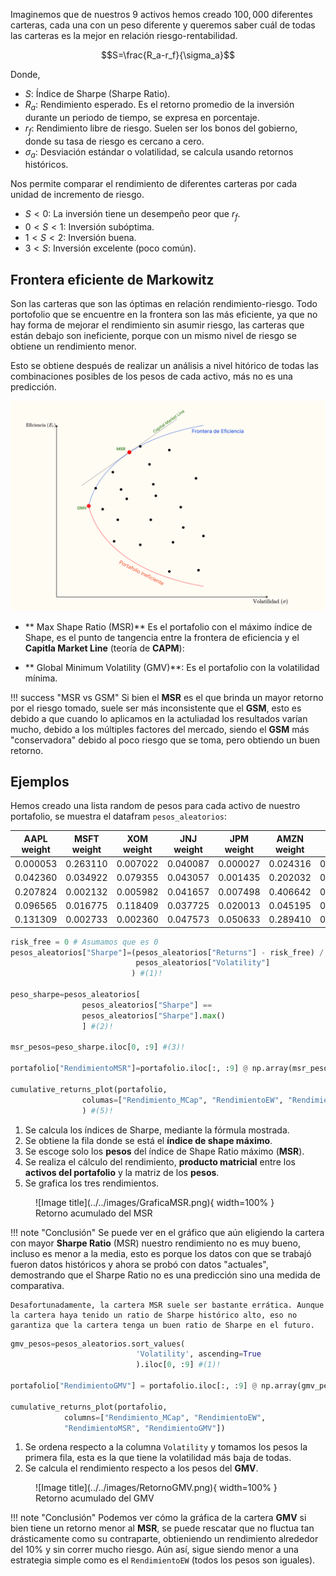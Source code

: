 Imaginemos que de nuestros 9 activos hemos creado $100,000$ diferentes carteras, cada una con un peso diferente y queremos saber cuál de todas las carteras es la mejor en relación riesgo-rentabilidad.

$$S=\frac{R_a-r_f}{\sigma_a}$$

Donde,

* $S$: Índice de Sharpe (Sharpe Ratio).
* $R_a$: Rendimiento esperado. Es el retorno promedio de la inversión durante un periodo de tiempo, se expresa en porcentaje.
* $r_f$: Rendimiento libre de riesgo. Suelen ser los bonos del gobierno, donde su tasa de riesgo es cercano a cero.
* $\sigma_a$: Desviación estándar o volatilidad, se calcula usando retornos históricos.

Nos permite comparar el rendimiento de diferentes carteras por cada unidad de incremento de riesgo.

* $S<0$: La inversión tiene un desempeño peor que $r_f$.
* $0<S<1$: Inversión subóptima.
* $1<S<2$: Inversión buena.
* $3<S$: Inversión excelente (poco común).

## Frontera eficiente de Markowitz

Son las carteras que son las óptimas en relación rendimiento-riesgo. Todo portofolio que se encuentre en la frontera son las más eficiente, ya que no hay forma de mejorar el rendimiento sin asumir riesgo, las carteras que están debajo son ineficiente, porque con un mismo nivel de riesgo se obtiene un rendimiento menor.

Esto se obtiene después de realizar un análisis a nivel hitórico de todas las combinaciones posibles de los pesos de cada activo, más no es una predicción.

![alt text](../../images/FronteraEficiencia.png)

* ** Max Shape Ratio (MSR)** Es el portafolio con el máximo índice de Shape, es el punto de tangencia entre la frontera de eficiencia y el **Capitla Market Line** (teoría de **CAPM**):

* ** Global Minimum Volatility (GMV)**: Es el portafolio con la volatilidad mínima.

!!! success "MSR vs GSM"
    Si bien el **MSR** es el que brinda un mayor retorno por el riesgo tomado, suele ser más inconsistente que el **GSM**, esto es debido a que cuando lo aplicamos en la actuliadad los resultados varían mucho, debido a los múltiples factores del mercado, siendo el **GSM** más "conservadora" debido al poco riesgo que se toma, pero obtiendo un buen retorno.

## Ejemplos

Hemos creado una lista random de pesos para cada activo de nuestro portafolio, se muestra el datafram `pesos_aleatorios`:

| AAPL weight | MSFT weight |  XOM weight|  JNJ weight |  JPM weight | AMZN weight | GE weight | FB weight |  T weight |   Returns | Volatility |
|-------------|-------------|------------|-------------|-------------|-------------|-----------|-----------|-----------|-----------|------------|  
| 0.000053    | 0.263110    | 0.007022   | 0.040087    | 0.000027    | 0.024316    | 0.355899  | 0.299400  | 0.010087  | 0.127453  |  0.171565  | 
| 0.042360    | 0.034922    | 0.079355   | 0.043057    | 0.001435    | 0.202032    | 0.225924  | 0.362324  | 0.008590  | 0.138614  |  0.182723  | 
| 0.207824    | 0.002132    | 0.005982   | 0.041657    | 0.007498    | 0.406642    | 0.064929  | 0.229260  | 0.034075  | 0.155952  |  0.201185  | 
| 0.096565    | 0.016775    | 0.118409   | 0.037725    | 0.020013    | 0.045195    | 0.512282  | 0.153015  | 0.000020  | 0.118787  |  0.148958  | 
| 0.131309    | 0.002733    | 0.002360   | 0.047573    | 0.050633    | 0.289410    | 0.313717  | 0.157123  | 0.005141  | 0.138304  |  0.171473  | 

```py title="Portafolio MSR"
risk_free = 0 # Asumamos que es 0
pesos_aleatorios["Sharpe"]=(pesos_aleatorios["Returns"] - risk_free) / 
                            pesos_aleatorios["Volatility"] 
                           ) #(1)!

peso_sharpe=pesos_aleatorios[
                pesos_aleatorios["Sharpe"] == 
                pesos_aleatorios["Sharpe"].max()
                ] #(2)!

msr_pesos=peso_sharpe.iloc[0, :9] #(3)!

portafolio["RendimientoMSR"]=portafolio.iloc[:, :9] @ np.array(msr_pesos) #(4)!

cumulative_returns_plot(portafolio,
                columas=["Rendimiento_MCap", "RendimientoEW", "RendimientoMSR"]
                ) #(5)!
```

1. Se calcula los índices de Sharpe, mediante la fórmula mostrada.
2. Se obtiene la fila donde se está el **índice de shape máximo**.
3. Se escoge solo los **pesos** del índice de Shape Ratio máximo (**MSR**).
4. Se realiza el cálculo del rendimiento, **producto matricial** entre los **activos del portafolio** y la matriz de los **pesos**.
5. Se grafica los tres rendimientos.

<figure markdown="span">
  ![Image title](../../images/GraficaMSR.png){ width=100% }
  <figcaption>Retorno acumulado del MSR</figcaption>
</figure>

!!! note "Conclusión"
    Se puede ver en el gráfico que aún eligiendo la cartera con mayor **Sharpe Ratio** (MSR) nuestro rendimiento no es muy bueno, incluso es menor a la media, esto es porque los datos con que se trabajó fueron datos históricos y ahora se probó con datos "actuales", demostrando que el Sharpe Ratio no es una predicción sino una medida de comparativa.

    Desafortunadamente, la cartera MSR suele ser bastante errática. Aunque la cartera haya tenido un ratio de Sharpe histórico alto, eso no garantiza que la cartera tenga un buen ratio de Sharpe en el futuro.

```py title="Portafolio GMV"
gmv_pesos=pesos_aleatorios.sort_values(
                            'Volatility', ascending=True
                            ).iloc[0, :9] #(1)!

portafolio["RendimientoGMV"] = portafolio.iloc[:, :9] @ np.array(gmv_pesos) #(2)!

cumulative_returns_plot(portafolio, 
            columns=["Rendimiento_MCap", "RendimientoEW", 
            "RendimientoMSR", "RendimientoGMV"])
```

1. Se ordena respecto a la columna `Volatility` y tomamos los pesos la primera fila, esta es la que tiene la volatilidad más baja de todas.
2. Se calcula el rendimiento respecto a los pesos del **GMV**.

<figure markdown="span">
  ![Image title](../../images/RetornoGMV.png){ width=100% }
  <figcaption>Retorno acumulado del GMV</figcaption>
</figure>

!!! note "Conclusión"
    Podemos ver cómo la gráfica de la cartera **GMV** si bien tiene un retorno menor al **MSR**, se puede rescatar que no fluctua tan drásticamente como su contraparte, obtieniendo un rendimiento alrededor del $10\%$ y sin correr mucho riesgo. Aún así, sigue siendo menor a una estrategia simple como es el `RendimientoEW` (todos los pesos son iguales).